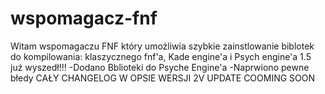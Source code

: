 # wspomagacz-fnf
Witam wspomagaczu FNF który umożliwia szybkie zainstlowanie biblotek do kompilowania: klaszycznego fnf'a, Kade engine'a i Psych engine'a
1.5 już wyszedł!!!
-Dodano Bblioteki do Psyche Engine'a
-Naprwiono pewne błedy 
CAŁY CHANGELOG W OPSIE WERSJI
2V UPDATE
COOMING SOON

